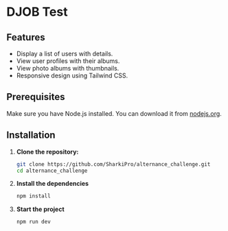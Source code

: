# DJOB Test

## Features

- Display a list of users with details.
- View user profiles with their albums.
- View photo albums with thumbnails.
- Responsive design using Tailwind CSS.

## Prerequisites

Make sure you have Node.js installed. You can download it from [nodejs.org](https://nodejs.org/).

## Installation

1. **Clone the repository:**

   ```bash
   git clone https://github.com/SharkiPro/alternance_challenge.git
   cd alternance_challenge
   ```

2. **Install the dependencies**
   ```bash
   npm install
   ```

3. **Start the project**
   ```bash
   npm run dev
   ```